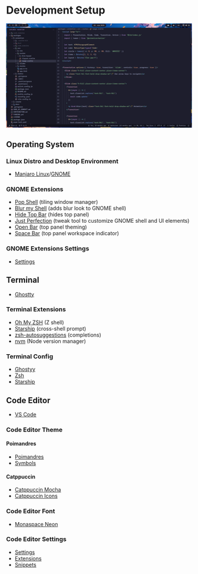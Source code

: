 # Development Setup

![Development setup](/images/preview.png)

## Operating System

### Linux Distro and Desktop Environment

- [Manjaro Linux](https://manjaro.org/)/[GNOME](https://www.gnome.org/)

### GNOME Extensions

- [Pop Shell](https://github.com/pop-os/shell) (tiling window manager)
- [Blur my Shell](https://extensions.gnome.org/extension/3193/blur-my-shell/) (adds blur look to GNOME shell)
- [Hide Top Bar](https://extensions.gnome.org/extension/545/hide-top-bar/) (hides top panel)
- [Just Perfection](https://extensions.gnome.org/extension/3843/just-perfection/) (tweak tool to customize GNOME shell and UI elements)
- [Open Bar](https://extensions.gnome.org/extension/6580/open-bar/) (top panel theming)
- [Space Bar](https://extensions.gnome.org/extension/5090/space-bar/) (top panel workspace indicator)

### GNOME Extensions Settings

- [Settings](/GNOME/extensions.dconf)

## Terminal

- [Ghostty](https://ghostty.org/)

### Terminal Extensions

- [Oh My ZSH](https://ohmyz.sh/) (Z shell)
- [Starship](https://starship.rs/) (cross-shell prompt)
- [zsh-autosuggestions](https://github.com/zsh-users/zsh-autosuggestions) (completions)
- [nvm](https://github.com/nvm-sh/nvm) (Node version manager)

### Terminal Config

- [Ghostyy](/config/.config/ghostty/config)
- [Zsh](/config/.zshrc)
- [Starship](/config/.config/starship.toml)

## Code Editor

- [VS Code](https://code.visualstudio.com/)

### Code Editor Theme

#### Poimandres

- [Poimandres](https://marketplace.visualstudio.com/items?itemName=pmndrs.pmndrs)
- [Symbols](https://marketplace.visualstudio.com/items?itemName=miguelsolorio.symbols)

#### Catppuccin

- [Catppuccin Mocha](https://marketplace.visualstudio.com/items?itemName=Catppuccin.catppuccin-vsc)
- [Catppuccin Icons](https://marketplace.visualstudio.com/items?itemName=Catppuccin.catppuccin-vsc-icons)

### Code Editor Font

- [Monaspace Neon](https://monaspace.githubnext.com/)

### Code Editor Settings

- [Settings](/.vscode/settings.json)
- [Extensions](/.vscode/extensions.json)
- [Snippets](/.vscode/snippets)

